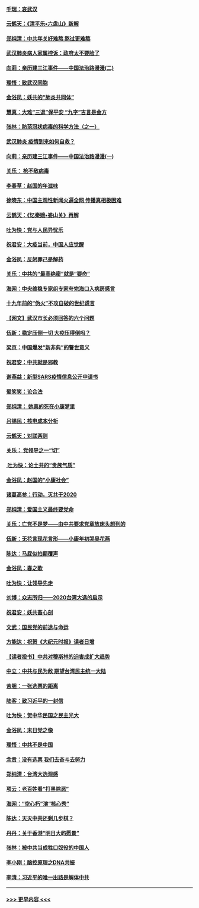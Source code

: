 #### [千瑞：哀武汉](../pages/nsc993/n11833647.md?t=01311222) 
#### [云鹤天：《清平乐▪六盘山》新解](../pages/nsc993/n11833611.md?t=01311222) 
#### [郑纯清：中共年关好难熬 熬过更难熬](../pages/nsc993/n11833489.md?t=01311222) 
#### [武汉肺炎病人家属控诉：政府太不要脸了](../pages/nsc993/n11833205.md?t=01311222) 
#### [向莉：亲历建三江事件——中国法治路漫漫(二)](../pages/nsc993/n11829102.md?t=01311222) 
#### [理悟：致武汉同胞](../pages/nsc993/n11831522.md?t=01311222) 
#### [金浴凤：妖共的“肺炎共同体”](../pages/nsc993/n11829448.md?t=01311222) 
#### [慧真：大难“三退”保平安 “九字”吉言是金方](../pages/nsc993/n11829501.md?t=01311222) 
#### [张林：防范冠状病毒的科学方法（之一）](../pages/nsc993/n11828618.md?t=01311222) 
#### [武汉肺炎 疫情到来如何自救？](../pages/nsc993/n11827632.md?t=01311222) 
#### [向莉：亲历建三江事件——中国法治路漫漫(一)](../pages/nsc993/n11827190.md?t=01311222) 
#### [关乐： 枪不敌病毒](../pages/nsc993/n11826746.md?t=01311222) 
#### [李春草：赵国的年滋味](../pages/nsc993/n11826321.md?t=01311222) 
#### [徐晓东：中国主观性新闻火遍全网 传播真相极困难](../pages/nsc993/n11826508.md?t=01311222) 
#### [云鹤天：《忆秦娥▪娄山关》再解](../pages/nsc993/n11824682.md?t=01311222) 
#### [吐为快：党与人民异忧乐](../pages/nsc993/n11824660.md?t=01311222) 
#### [祝君安：大疫当前，中国人应觉醒](../pages/nsc993/n11821946.md?t=01311222) 
#### [金浴凤：反躬罪己是解药](../pages/nsc993/n11820280.md?t=01311222) 
#### [关乐：中共的“最高绝密”就是“要命”](../pages/nsc993/n11816946.md?t=01311222) 
#### [海网：中央维稳专家组专家夸完海口入病房感言](../pages/nsc993/n11815138.md?t=01311222) 
#### [十九年前的“伪火”不攻自破的世纪谎言](../pages/nsc993/n11813238.md?t=01311222) 
#### [【网文】武汉市长必须回答的六个问题](../pages/nsc993/n11813848.md?t=01311222) 
#### [伍新：稳定压倒一切 大疫压得倒吗？](../pages/nsc993/n11812634.md?t=01311222) 
#### [梁京：中国爆发“新非典”的警世意义](../pages/nsc993/n11812554.md?t=01311222) 
#### [祝君安：中共就是邪教](../pages/nsc993/n11812431.md?t=01311222) 
#### [谢燕益：新型SARS疫情信息公开申请书](../pages/nsc993/n11808840.md?t=01311222) 
#### [蜀笑笑：论合法](../pages/nsc993/n11808064.md?t=01311222) 
#### [郑纯清： 她真的死在小康梦里](../pages/nsc993/n11806623.md?t=01311222) 
#### [吕锡民：核电成本分析](../pages/nsc993/n11806284.md?t=01311222) 
#### [云鹤天：对联两则](../pages/nsc993/n11805957.md?t=01311222) 
#### [关乐： 党领导之一“切”](../pages/nsc993/n11804505.md?t=01311222) 
#### [ 吐为快：论土共的“贵族气质”](../pages/nsc993/n11804490.md?t=01311222) 
#### [金浴凤：赵国的“小康社会”](../pages/nsc993/n11804452.md?t=01311222) 
#### [诸葛高参：行动，灭共于2020](../pages/nsc993/n11804120.md?t=01311222) 
#### [郑纯清：爱国主义最终要党命](../pages/nsc993/n11802197.md?t=01311222) 
#### [关乐：亡党不是梦——由中共要求党章放床头想到的](../pages/nsc993/n11802156.md?t=01311222) 
#### [伍新：无花言现花言形——小康年初哭吴花燕](../pages/nsc993/n11800044.md?t=01311222) 
#### [陈达：马屁似拍颠覆声](../pages/nsc993/n11800010.md?t=01311222) 
#### [金浴凤：春之歌](../pages/nsc993/n11797687.md?t=01311222) 
#### [吐为快：让领导先走](../pages/nsc993/n11797512.md?t=01311222) 
#### [刘博：众志所归——2020台湾大选的启示](../pages/nsc993/n11796878.md?t=01311222) 
#### [祝君安：妖共畜心剖](../pages/nsc993/n11794273.md?t=01311222) 
#### [文武：国民党的前途与命运](../pages/nsc993/n11794198.md?t=01311222) 
#### [方能达：祝贺《大纪元时报》读者日增](../pages/nsc993/n11793807.md?t=01311222) 
#### [【读者投书】中共对穆斯林的迫害成扩大趋势](../pages/nsc993/n11791371.md?t=01311222) 
#### [中立：中共与民为敌 期望台湾民主统一大陆](../pages/nsc993/n11790392.md?t=01311222) 
#### [苦胆：一张选票的距离](../pages/nsc993/n11788914.md?t=01311222) 
#### [陆客：致习近平的一封信](../pages/nsc993/n11788867.md?t=01311222) 
#### [吐为快：贺中华民国之民主光大](../pages/nsc993/n11788618.md?t=01311222) 
#### [金浴凤：末日党之像](../pages/nsc993/n11787475.md?t=01311222) 
#### [理悟：中共不是中国](../pages/nsc993/n11787463.md?t=01311222) 
#### [念贲：没有选票  我们去奋斗去努力](../pages/nsc993/n11787398.md?t=01311222) 
#### [郑纯清：台湾大选观感](../pages/nsc993/n11786210.md?t=01311222) 
#### [项云：老百姓看“打黑除恶”](../pages/nsc993/n11785398.md?t=01311222) 
#### [海网：“空心朽”演“核心秀”](../pages/nsc993/n11783874.md?t=01311222) 
#### [陈达：天灭中共还剩几步棋？](../pages/nsc993/n11783719.md?t=01311222) 
#### [丹丹：关于香港“明日大屿愿景”](../pages/nsc993/n11783273.md?t=01311222) 
#### [张林：被中共当成牲口奴役的中国人](../pages/nsc993/n11782397.md?t=01311222) 
#### [李小刚：脑控原理之DNA共振](../pages/nsc993/n11780962.md?t=01311222) 
#### [李清：习近平的唯一出路是解体中共](../pages/nsc993/n11780866.md?t=01311222) 

----
#### [ >>> 更早内容 <<< ](../indexes/nsc993-earlier.md)
